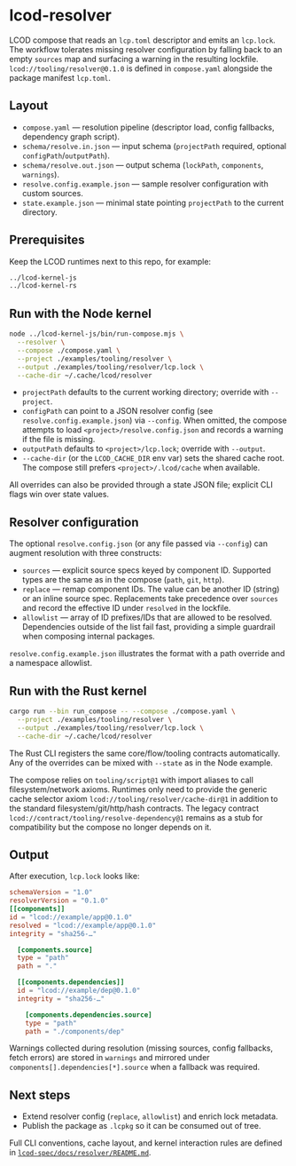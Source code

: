 # lcod-resolver

LCOD compose that reads an `lcp.toml` descriptor and emits an `lcp.lock`. The workflow tolerates
missing resolver configuration by falling back to an empty `sources` map and surfacing a warning in
the resulting lockfile. `lcod://tooling/resolver@0.1.0` is defined in `compose.yaml` alongside the
package manifest `lcp.toml`.

## Layout

- `compose.yaml` — resolution pipeline (descriptor load, config fallbacks, dependency graph script).
- `schema/resolve.in.json` — input schema (`projectPath` required, optional `configPath`/`outputPath`).
- `schema/resolve.out.json` — output schema (`lockPath`, `components`, `warnings`).
- `resolve.config.example.json` — sample resolver configuration with custom sources.
- `state.example.json` — minimal state pointing `projectPath` to the current directory.

## Prerequisites

Keep the LCOD runtimes next to this repo, for example:

```bash
../lcod-kernel-js
../lcod-kernel-rs
```

## Run with the Node kernel

```bash
node ../lcod-kernel-js/bin/run-compose.mjs \
  --resolver \
  --compose ./compose.yaml \
  --project ./examples/tooling/resolver \
  --output ./examples/tooling/resolver/lcp.lock \
  --cache-dir ~/.cache/lcod/resolver
```

- `projectPath` defaults to the current working directory; override with `--project`.
- `configPath` can point to a JSON resolver config (see `resolve.config.example.json`) via
  `--config`. When omitted, the compose attempts to load `<project>/resolve.config.json` and
  records a warning if the file is missing.
- `outputPath` defaults to `<project>/lcp.lock`; override with `--output`.
- `--cache-dir` (or the `LCOD_CACHE_DIR` env var) sets the shared cache root. The compose still
  prefers `<project>/.lcod/cache` when available.

All overrides can also be provided through a state JSON file; explicit CLI flags win over state
values.

## Resolver configuration

The optional `resolve.config.json` (or any file passed via `--config`) can
augment resolution with three constructs:

- `sources` — explicit source specs keyed by component ID. Supported types are
  the same as in the compose (`path`, `git`, `http`).
- `replace` — remap component IDs. The value can be another ID (string) or an
  inline source spec. Replacements take precedence over `sources` and record the
  effective ID under `resolved` in the lockfile.
- `allowlist` — array of ID prefixes/IDs that are allowed to be resolved. Dependencies
  outside of the list fail fast, providing a simple guardrail when composing
  internal packages.

`resolve.config.example.json` illustrates the format with a path override and a
namespace allowlist.

## Run with the Rust kernel

```bash
cargo run --bin run_compose -- --compose ./compose.yaml \
  --project ./examples/tooling/resolver \
  --output ./examples/tooling/resolver/lcp.lock \
  --cache-dir ~/.cache/lcod/resolver
```

The Rust CLI registers the same core/flow/tooling contracts automatically. Any of the overrides can
be mixed with `--state` as in the Node example.

The compose relies on `tooling/script@1` with import aliases to call filesystem/network axioms.
Runtimes only need to provide the generic cache selector axiom
`lcod://tooling/resolver/cache-dir@1` in addition to the standard filesystem/git/http/hash
contracts. The legacy contract
`lcod://contract/tooling/resolve-dependency@1` remains as a stub for compatibility but the
compose no longer depends on it.

## Output

After execution, `lcp.lock` looks like:

```toml
schemaVersion = "1.0"
resolverVersion = "0.1.0"
[[components]]
id = "lcod://example/app@0.1.0"
resolved = "lcod://example/app@0.1.0"
integrity = "sha256-…"

  [components.source]
  type = "path"
  path = "."

  [[components.dependencies]]
  id = "lcod://example/dep@0.1.0"
  integrity = "sha256-…"

    [components.dependencies.source]
    type = "path"
    path = "./components/dep"
```

Warnings collected during resolution (missing sources, config fallbacks, fetch errors) are stored in
`warnings` and mirrored under `components[].dependencies[*].source` when a fallback was required.

## Next steps

- Extend resolver config (`replace`, `allowlist`) and enrich lock metadata.
- Publish the package as `.lcpkg` so it can be consumed out of tree.

Full CLI conventions, cache layout, and kernel interaction rules are defined in
[`lcod-spec/docs/resolver/README.md`](https://github.com/lcod-team/lcod-spec/blob/main/docs/resolver/README.md).
